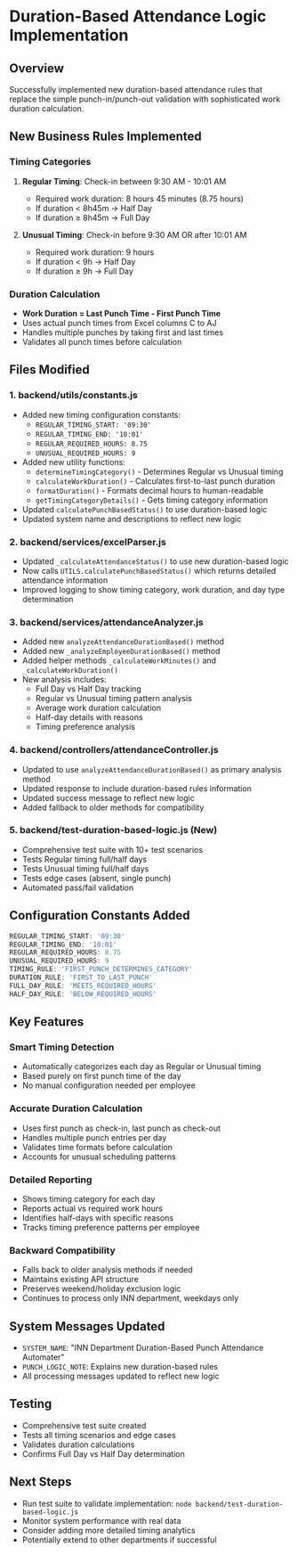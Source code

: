 # Duration-Based Attendance Logic Implementation

## Overview
Successfully implemented new duration-based attendance rules that replace the simple punch-in/punch-out validation with sophisticated work duration calculation.

## New Business Rules Implemented

### Timing Categories
1. **Regular Timing**: Check-in between 9:30 AM - 10:01 AM
   - Required work duration: 8 hours 45 minutes (8.75 hours)
   - If duration < 8h45m → Half Day
   - If duration ≥ 8h45m → Full Day

2. **Unusual Timing**: Check-in before 9:30 AM OR after 10:01 AM
   - Required work duration: 9 hours
   - If duration < 9h → Half Day
   - If duration ≥ 9h → Full Day

### Duration Calculation
- **Work Duration = Last Punch Time - First Punch Time**
- Uses actual punch times from Excel columns C to AJ
- Handles multiple punches by taking first and last times
- Validates all punch times before calculation

## Files Modified

### 1. backend/utils/constants.js
- Added new timing configuration constants:
  - `REGULAR_TIMING_START: '09:30'`
  - `REGULAR_TIMING_END: '10:01'`
  - `REGULAR_REQUIRED_HOURS: 8.75`
  - `UNUSUAL_REQUIRED_HOURS: 9`
- Added new utility functions:
  - `determineTimingCategory()` - Determines Regular vs Unusual timing
  - `calculateWorkDuration()` - Calculates first-to-last punch duration
  - `formatDuration()` - Formats decimal hours to human-readable
  - `getTimingCategoryDetails()` - Gets timing category information
- Updated `calculatePunchBasedStatus()` to use duration-based logic
- Updated system name and descriptions to reflect new logic

### 2. backend/services/excelParser.js
- Updated `_calculateAttendanceStatus()` to use new duration-based logic
- Now calls `UTILS.calculatePunchBasedStatus()` which returns detailed attendance information
- Improved logging to show timing category, work duration, and day type determination

### 3. backend/services/attendanceAnalyzer.js
- Added new `analyzeAttendanceDurationBased()` method
- Added new `_analyzeEmployeeDurationBased()` method
- Added helper methods `_calculateWorkMinutes()` and `_calculateWorkDuration()`
- New analysis includes:
  - Full Day vs Half Day tracking
  - Regular vs Unusual timing pattern analysis
  - Average work duration calculation
  - Half-day details with reasons
  - Timing preference analysis

### 4. backend/controllers/attendanceController.js
- Updated to use `analyzeAttendanceDurationBased()` as primary analysis method
- Updated response to include duration-based rules information
- Updated success message to reflect new logic
- Added fallback to older methods for compatibility

### 5. backend/test-duration-based-logic.js (New)
- Comprehensive test suite with 10+ test scenarios
- Tests Regular timing full/half days
- Tests Unusual timing full/half days
- Tests edge cases (absent, single punch)
- Automated pass/fail validation

## Configuration Constants Added

```javascript
REGULAR_TIMING_START: '09:30'
REGULAR_TIMING_END: '10:01' 
REGULAR_REQUIRED_HOURS: 8.75
UNUSUAL_REQUIRED_HOURS: 9
TIMING_RULE: 'FIRST_PUNCH_DETERMINES_CATEGORY'
DURATION_RULE: 'FIRST_TO_LAST_PUNCH'
FULL_DAY_RULE: 'MEETS_REQUIRED_HOURS'
HALF_DAY_RULE: 'BELOW_REQUIRED_HOURS'
```

## Key Features

### Smart Timing Detection
- Automatically categorizes each day as Regular or Unusual timing
- Based purely on first punch time of the day
- No manual configuration needed per employee

### Accurate Duration Calculation
- Uses first punch as check-in, last punch as check-out
- Handles multiple punch entries per day
- Validates time formats before calculation
- Accounts for unusual scheduling patterns

### Detailed Reporting
- Shows timing category for each day
- Reports actual vs required work hours
- Identifies half-days with specific reasons
- Tracks timing preference patterns per employee

### Backward Compatibility
- Falls back to older analysis methods if needed
- Maintains existing API structure
- Preserves weekend/holiday exclusion logic
- Continues to process only INN department, weekdays only

## System Messages Updated
- `SYSTEM_NAME`: "INN Department Duration-Based Punch Attendance Automater"
- `PUNCH_LOGIC_NOTE`: Explains new duration-based rules
- All processing messages updated to reflect new logic

## Testing
- Comprehensive test suite created
- Tests all timing scenarios and edge cases
- Validates duration calculations
- Confirms Full Day vs Half Day determination

## Next Steps
- Run test suite to validate implementation: `node backend/test-duration-based-logic.js`
- Monitor system performance with real data
- Consider adding more detailed timing analytics
- Potentially extend to other departments if successful